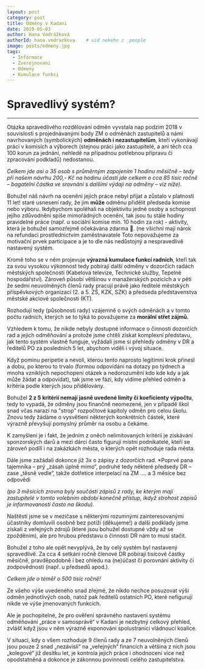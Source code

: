 ```yaml
---
layout: post
category: post
title: Odměny v Kadani
date: 2019-05-03
author: Hana Vodrážková
authorId: hana.vodrazkova    # uid nekoho z _people
image: posts/odmeny.jpg
tags:
  - Informace
  - Zverejnovani 
  - Odmeny
  - Kumulace funkci
---
```



Spravedlivý systém?
===
---

Otázka spravedlivého rozdělování odměn vyvstala nap podzim 2018 v souvislosti s projednávanými body ZM o odměnách zastupitelů 
a námi navrhovaných (symbolických) **odměnách i nezastupitelům**, kteří vykonávají práci v komisích a výborech 
(stejnou práci jako zastupitelé, a ani těch cca 100 korun za jednání, nehledě na případnou potřebnou přípravu či zpracování podkladů) nedostanou. 

*Celkem jde asi o 35 osob s průměrným zapojením 1 hodinu měsíčně – tedy při našem návrhu 200,- Kč na hodinu účasti jde celkem 
o cca 85 tisíc ročně – bagatelní částka ve srovnání s dalšími výdaji na odměny – viz níže).*

Bohužel náš návrh na ocenění jejich práce nebyl přijat a zůstalo v platnosti 11 let! staré usnesení rady, že jim **může** odměnu 
přidělit předseda komise nebo výboru. 
Ikdybychom spoléhali na objektivitu jedné osoby a schopnost jejího zdůvodnění spíše mimořádných ocenění, tak jsou tu stále hodiny 
pravidelné práce (např. u sociální komise min. 10 hodin za rok) - aktivity, která je bohužel samozřejmě očekávána zdarma . (ne všichni mají nárok na refundaci prostřednictvím zaměstnavatele 
Toto nepovažujeme za motivační prvek participace a je to dle nás nedůstojný a nespravedlivě nastavený systém.

Kromě toho se v něm projevuje **výrazná kumulace funkcí radních**, kteří tak za svou vysokou výkonnost tedy pobírají další odměny
v dozorčích radách městských společností (Kabelová televize, Technické služby, Tepelné hospodářství). 
Zároveň působí většinou v manažerských pozicích a v pěti že sedmi neuvolněných členů rady pracují právě jako ředitelé městských 
příspěvkových organizací (2. a 5. ZŠ, KZK, SZK) a předseda představenstva městské akciové společnosti (KT). 

Rozhodují tedy (působnosti rady) vzájemně o svých odměnách a v tomto počtu radních, kterých se to týká to považujeme za **morální střet zájmů.**

Vzhledem k tomu, že nikde nebyly dostupné informace o činnosti dozorčích rad a jejich odměňování a protože jsme chtěli získat komplexní
představu, jak tento systém vlastně funguje, vyžádali jsme si přehledy odměny v DR a ředitelů PO za posledních 5 let, abychom viděli i vývoj situace. 

Když pominu peripetie a nevoli, kterou tento naprosto legitimní krok přinesl a dobu, po kterou to trvalo 
(formou odpovídání na dotazy po týdnech a mnoha vzniklých nepochopení otázek a nedorozumění kdo kde kdy a jak může žádat a odpovídat),
tak jsme ve fázi, kdy vidíme přehled odměn a kritéria podle kterých jsou přidělovány.

Bohužel **2 z 5 kritérií nemají jasně uvedené limity či koeficienty výpočtu**, tedy to vypadá, že odměny jsou finančně neomezené, jen 
v případě škol snad včas narazí na "strop" rozpočtové kapitoly odměn pro celou školu. 
Znovu tedy žádáme o vysvětlení některých konkrétních částek, které výrazně převyšují pomyslný průměr na osobu a čekáme.

K zamyšlení je i fakt, že jedním z oněch nelimitovaných kritérií je získávání sponzorských darů a mezi dárci často figurují
místní podnikatelé, kteří se zároveň podílí i na zakázkách města, o kterých opět rozhoduje rada města.

Dále jsme zažádali dokonce již 3x o zápisy z dozorčích rad.
*Poprvé pana tajemníka – prý „zásah úplně mimo“, podruhé tedy některé předsedy DR – zase „těsně vedle“, takže dotřetice interpelací
na ZM .... a 3 měsíce bez odpovědi 

*(po 3 měsících zrovna byly součástí zápisů z rady, ke kterým mají zastupitelé v tomto volebním období konečně přístup,
ikdyž strohost zápisů je informovanosti často na škodu).*

Naštěstí jsme se v mezičase s některými rozumnými zainteresovanými účastníky domluvili osobně bez potíží (děkujeme!) a další podklady 
jsme získali z veřejných zdrojů (které jsou bohužel dostupné vždy až se zpožděním), ale pro hrubou představu o činnosti DR nám to musí stačit.

Bohužel z toho ale opět nevyplývá, že by celý systém byl nastavený spravedlivě.
Za cca 4 setkání ročně členové DR pobírají tisícové částky měsíčně, pravděpodobně i bez ohledu na (ne)účast či porovnání aktivity 
či zodpovědnosti (např. u předsedů apod.). 

*Celkem jde o téměř o 500 tisíc ročně!*

Ze všeho výše uvedeného snad zřejmé, že nikdo nechce posuzovat výši odměn jednotlivých osob, natož pak ředitelů ostatních PO, 
které nefigurují nikde ve výše jmenovaných funkcích. 

Ale je pochopitelné, že pro ověření správného nastavení systému odměňování „práce v samosprávě“ v Kadani je nezbytný celkový přehled, 
zvlášť když jsou v něm výrazně exponováni spolustraníci vládnoucí koalice.

V  situaci, kdy o všem rozhoduje 9 členů rady a ze 7 neuvolněných členů jsou pouze 2 snad „nezávislí“ na „veřejných“ financích 
a většina z nich jsou „kolegové“ již desítku let, je kontrola jejich práce i ohodnocení více než opodstatněná a dokonce je 
zákonnou povinností celého zastupitelstva.

